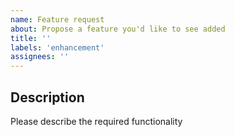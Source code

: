 ```yaml
---
name: Feature request
about: Propose a feature you'd like to see added
title: ''
labels: 'enhancement'
assignees: ''
---
```


## Description

Please describe the required functionality
